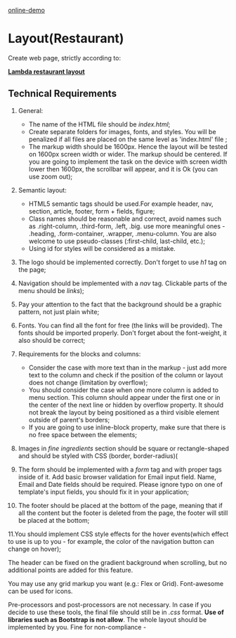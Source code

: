 [online-demo](https://taroxlin.github.io/layout-restaurant-rsSchool/layout-restaurant/index.html)


# Layout(Restaurant)

Create web page, strictly according to:

**[Lambda restaurant layout](https://www.dropbox.com/s/xvhx2kxlvzxu5n0/Restaurant_2.psd?dl=0)**

## Technical Requirements

1. General:
    - The name of the HTML file should be *index.html*;
    - Create separate folders for images, fonts, and styles. You will be penalized if all files are placed on the same level as 'index.html' file ;
    - The markup width should be 1600px. Hence the layout will be tested on 1600px screen width or wider. The markup should be centered. If you are going to implement the task on the device with screen width lower then 1600px, the scrollbar will appear, and it is Ok (you can use zoom out);

2. Semantic layout:
	 - HTML5 semantic tags should be used.For example header, nav, section, article, footer, form + fields, figure;
	 - Class names should be reasonable and correct, avoid names such as .right-column, .third-form, .left, .big. use more meaningful ones - .heading, .form-container, .wrapper, .menu-column. You are also welcome to use pseudo-classes (:first-child, last-child, etc.);
	 - Using id for styles will be considered as a mistake.

3. The logo should be implemented correctly. Don't forget to use *h1* tag on the page;

4. Navigation should be implemented with a *nav* tag. Clickable parts of the menu should be *links*);

5. Pay your attention to the fact that the background should be a graphic pattern, not just plain white;

6. Fonts. You can find all the font for free (the links will be provided). The fonts should be imported properly. Don't forget about the font-weight, it also should be correct;

7. Requirements for the blocks and columns:
	 - Consider the case with more text than in the markup - just add more text to the column and check if the position of the column or layout does not change (limitation by overflow);
	 - You should consider the case when one more column is added to menu section. This column should appear under the first one or in the center of the next line or hidden by overflow property. It should not break the layout by being positioned as a third visible element outside of parent's borders;
	 - If you are going to use inline-block property, make sure that there is no free space between the elements;

8. Images in *fine ingredients* section should be square or rectangle-shaped and should be styled with CSS (border, border-radius)(

9. The form should be implemented with a *form* tag and with proper tags inside of it. Add basic browser validation for Email input field. Name, Email and Date fields should be required. Please ignore typo on one of template's input fields, you should fix it in your application;

10. The footer should be placed at the bottom of the page, meaning that if all the content but the footer is deleted from the page, the footer will still be placed at the bottom;

11.You should implement CSS style effects for the hover events(which effect to use is up to you - for example, the color of the navigation button can change on hover);

The header can be fixed on the gradient background when scrolling, but no additional points are added for this feature.

You may use any grid markup you want (e.g.: Flex or Grid). Font-awesome can be used for icons.

Pre-processors and post-processors are not necessary. In case if you decide to use these tools, the final file should still be in *.css* format. **Use of libraries such as Bootstrap is not allow**. The whole layout should be implemented by you. Fine for non-compliance -

